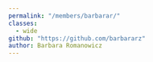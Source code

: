 ```yaml
---
permalink: "/members/barbarar/"
classes:
  - wide
github: "https://github.com/barbararz"
author: Barbara Romanowicz
---
```

